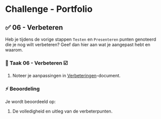 # Challenge - Portfolio

## :white_check_mark: 06 - Verbeteren

Heb je tijdens de vorige stappen `Testen` en `Presenteren` punten genoteerd die je nog wilt verbeteren? Geef dan hier aan wat je aangepast hebt en waarom.

### :hammer: Taak 06 - Verbeteren :ballot_box_with_check:
1. Noteer je aanpassingen in [Verbeteringen](student-changes.md)-document.

### :zap: Beoordeling

Je wordt beoordeeld op:  

1. De volledigheid en uitleg van de verbeterpunten.